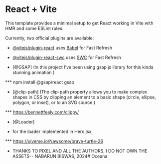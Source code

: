 # React + Vite

This template provides a minimal setup to get React working in Vite with HMR and some ESLint rules.

Currently, two official plugins are available:

- [@vitejs/plugin-react](https://github.com/vitejs/vite-plugin-react/blob/main/packages/plugin-react/README.md) uses [Babel](https://babeljs.io/) for Fast Refresh
- [@vitejs/plugin-react-swc](https://github.com/vitejs/vite-plugin-react-swc) uses [SWC](https://swc.rs/) for Fast Refresh


- [@GSAP] (In this project I've been using gsap js library for this kinda stunning animation )

***  npm install @gsap/react gsap

- [@clip-path] (The clip-path property allows you to make complex shapes in CSS by clipping an element to a basic shape (circle, ellipse, polygon, or inset), or to an SVG source.)

***  https://bennettfeely.com/clippy/


- [@Loader]

- for the loader implemented in Hero.jsx,

*** https://uiverse.io/Nawsome/brave-turtle-26

- THANKS TO PIXEL AND ALL THE AUTHORS, I DO NOT OWN THE ASSETS-- NABARUN BISWAS, 2024# Oceana
